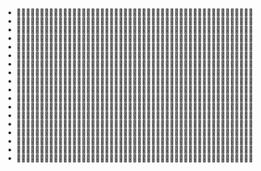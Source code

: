  - :yellow_heart::yellow_heart::yellow_heart::yellow_heart::yellow_heart::yellow_heart::yellow_heart::yellow_heart::yellow_heart::yellow_heart::yellow_heart::yellow_heart::yellow_heart::yellow_heart::yellow_heart::yellow_heart::yellow_heart::yellow_heart::yellow_heart::yellow_heart::yellow_heart::yellow_heart::yellow_heart::yellow_heart::yellow_heart::yellow_heart::yellow_heart::yellow_heart::yellow_heart::yellow_heart::yellow_heart::yellow_heart::yellow_heart::yellow_heart::yellow_heart::yellow_heart::yellow_heart::yellow_heart::yellow_heart::yellow_heart::yellow_heart::yellow_heart::yellow_heart::yellow_heart::yellow_heart::yellow_heart::yellow_heart::yellow_heart::yellow_heart::yellow_heart::yellow_heart:
 - :yellow_heart::yellow_heart::yellow_heart::yellow_heart::yellow_heart::yellow_heart::yellow_heart::yellow_heart::yellow_heart::yellow_heart::yellow_heart::yellow_heart::yellow_heart::yellow_heart::yellow_heart::yellow_heart::yellow_heart::yellow_heart::yellow_heart::yellow_heart::yellow_heart::yellow_heart::yellow_heart::yellow_heart::yellow_heart::yellow_heart::yellow_heart::yellow_heart::yellow_heart::yellow_heart::yellow_heart::yellow_heart::yellow_heart::yellow_heart::yellow_heart::yellow_heart::yellow_heart::yellow_heart::yellow_heart::yellow_heart::yellow_heart::yellow_heart::yellow_heart::yellow_heart::yellow_heart::yellow_heart::yellow_heart::yellow_heart::yellow_heart::yellow_heart::yellow_heart:
 - :yellow_heart::yellow_heart::blue_heart::blue_heart::yellow_heart::yellow_heart::yellow_heart::yellow_heart::blue_heart::blue_heart::yellow_heart::blue_heart::blue_heart::blue_heart::blue_heart::blue_heart::blue_heart::blue_heart::blue_heart::yellow_heart::yellow_heart::blue_heart::blue_heart::yellow_heart::yellow_heart::yellow_heart::yellow_heart::yellow_heart::yellow_heart::yellow_heart::blue_heart::blue_heart::yellow_heart::yellow_heart::yellow_heart::yellow_heart::yellow_heart::yellow_heart::yellow_heart::blue_heart::blue_heart::blue_heart::blue_heart::blue_heart::blue_heart::blue_heart::blue_heart::blue_heart::blue_heart::yellow_heart::yellow_heart:
 - :yellow_heart::yellow_heart::blue_heart::blue_heart::yellow_heart::yellow_heart::yellow_heart::yellow_heart::blue_heart::blue_heart::yellow_heart::blue_heart::blue_heart::yellow_heart::yellow_heart::yellow_heart::yellow_heart::yellow_heart::yellow_heart::yellow_heart::yellow_heart::blue_heart::blue_heart::yellow_heart::yellow_heart::yellow_heart::yellow_heart::yellow_heart::yellow_heart::yellow_heart::blue_heart::blue_heart::yellow_heart::yellow_heart::yellow_heart::yellow_heart::yellow_heart::yellow_heart::yellow_heart::blue_heart::blue_heart::blue_heart::blue_heart::blue_heart::blue_heart::blue_heart::blue_heart::blue_heart::blue_heart::yellow_heart::yellow_heart:
 - :yellow_heart::yellow_heart::blue_heart::blue_heart::yellow_heart::yellow_heart::yellow_heart::yellow_heart::blue_heart::blue_heart::yellow_heart::blue_heart::blue_heart::yellow_heart::yellow_heart::yellow_heart::yellow_heart::yellow_heart::yellow_heart::yellow_heart::yellow_heart::blue_heart::blue_heart::yellow_heart::yellow_heart::yellow_heart::yellow_heart::yellow_heart::yellow_heart::yellow_heart::blue_heart::blue_heart::yellow_heart::yellow_heart::yellow_heart::yellow_heart::yellow_heart::yellow_heart::yellow_heart::blue_heart::blue_heart::yellow_heart::yellow_heart::yellow_heart::yellow_heart::yellow_heart::yellow_heart::blue_heart::blue_heart::yellow_heart::yellow_heart:
 - :yellow_heart::yellow_heart::blue_heart::blue_heart::yellow_heart::yellow_heart::yellow_heart::yellow_heart::blue_heart::blue_heart::yellow_heart::blue_heart::blue_heart::yellow_heart::yellow_heart::yellow_heart::yellow_heart::yellow_heart::yellow_heart::yellow_heart::yellow_heart::blue_heart::blue_heart::yellow_heart::yellow_heart::yellow_heart::yellow_heart::yellow_heart::yellow_heart::yellow_heart::blue_heart::blue_heart::yellow_heart::yellow_heart::yellow_heart::yellow_heart::yellow_heart::yellow_heart::yellow_heart::blue_heart::blue_heart::yellow_heart::yellow_heart::yellow_heart::yellow_heart::yellow_heart::yellow_heart::blue_heart::blue_heart::yellow_heart::yellow_heart:
 - :yellow_heart::yellow_heart::blue_heart::blue_heart::yellow_heart::yellow_heart::yellow_heart::yellow_heart::blue_heart::blue_heart::yellow_heart::blue_heart::blue_heart::yellow_heart::yellow_heart::yellow_heart::yellow_heart::yellow_heart::yellow_heart::yellow_heart::yellow_heart::blue_heart::blue_heart::yellow_heart::yellow_heart::yellow_heart::yellow_heart::yellow_heart::yellow_heart::yellow_heart::blue_heart::blue_heart::yellow_heart::yellow_heart::yellow_heart::yellow_heart::yellow_heart::yellow_heart::yellow_heart::blue_heart::blue_heart::yellow_heart::yellow_heart::yellow_heart::yellow_heart::yellow_heart::yellow_heart::blue_heart::blue_heart::yellow_heart::yellow_heart:
 - :yellow_heart::yellow_heart::blue_heart::blue_heart::yellow_heart::yellow_heart::yellow_heart::yellow_heart::blue_heart::blue_heart::yellow_heart::blue_heart::blue_heart::yellow_heart::yellow_heart::yellow_heart::yellow_heart::yellow_heart::yellow_heart::yellow_heart::yellow_heart::blue_heart::blue_heart::yellow_heart::yellow_heart::yellow_heart::yellow_heart::yellow_heart::yellow_heart::yellow_heart::blue_heart::blue_heart::yellow_heart::yellow_heart::yellow_heart::yellow_heart::yellow_heart::yellow_heart::yellow_heart::blue_heart::blue_heart::yellow_heart::yellow_heart::yellow_heart::yellow_heart::yellow_heart::yellow_heart::blue_heart::blue_heart::yellow_heart::yellow_heart:
 - :yellow_heart::yellow_heart::blue_heart::blue_heart::blue_heart::blue_heart::blue_heart::blue_heart::blue_heart::blue_heart::yellow_heart::blue_heart::blue_heart::blue_heart::blue_heart::blue_heart::blue_heart::blue_heart::blue_heart::yellow_heart::yellow_heart::blue_heart::blue_heart::yellow_heart::yellow_heart::yellow_heart::yellow_heart::yellow_heart::yellow_heart::yellow_heart::blue_heart::blue_heart::yellow_heart::yellow_heart::yellow_heart::yellow_heart::yellow_heart::yellow_heart::yellow_heart::blue_heart::blue_heart::yellow_heart::yellow_heart::yellow_heart::yellow_heart::yellow_heart::yellow_heart::blue_heart::blue_heart::yellow_heart::yellow_heart:
 - :yellow_heart::yellow_heart::blue_heart::blue_heart::blue_heart::blue_heart::blue_heart::blue_heart::blue_heart::blue_heart::yellow_heart::blue_heart::blue_heart::blue_heart::blue_heart::blue_heart::blue_heart::blue_heart::blue_heart::yellow_heart::yellow_heart::blue_heart::blue_heart::yellow_heart::yellow_heart::yellow_heart::yellow_heart::yellow_heart::yellow_heart::yellow_heart::blue_heart::blue_heart::yellow_heart::yellow_heart::yellow_heart::yellow_heart::yellow_heart::yellow_heart::yellow_heart::blue_heart::blue_heart::yellow_heart::yellow_heart::yellow_heart::yellow_heart::yellow_heart::yellow_heart::blue_heart::blue_heart::yellow_heart::yellow_heart:
 - :yellow_heart::yellow_heart::blue_heart::blue_heart::yellow_heart::yellow_heart::yellow_heart::yellow_heart::blue_heart::blue_heart::yellow_heart::blue_heart::blue_heart::yellow_heart::yellow_heart::yellow_heart::yellow_heart::yellow_heart::yellow_heart::yellow_heart::yellow_heart::blue_heart::blue_heart::yellow_heart::yellow_heart::yellow_heart::yellow_heart::yellow_heart::yellow_heart::yellow_heart::blue_heart::blue_heart::yellow_heart::yellow_heart::yellow_heart::yellow_heart::yellow_heart::yellow_heart::yellow_heart::blue_heart::blue_heart::yellow_heart::yellow_heart::yellow_heart::yellow_heart::yellow_heart::yellow_heart::blue_heart::blue_heart::yellow_heart::yellow_heart:
 - :yellow_heart::yellow_heart::blue_heart::blue_heart::yellow_heart::yellow_heart::yellow_heart::yellow_heart::blue_heart::blue_heart::yellow_heart::blue_heart::blue_heart::yellow_heart::yellow_heart::yellow_heart::yellow_heart::yellow_heart::yellow_heart::yellow_heart::yellow_heart::blue_heart::blue_heart::yellow_heart::yellow_heart::yellow_heart::yellow_heart::yellow_heart::yellow_heart::yellow_heart::blue_heart::blue_heart::yellow_heart::yellow_heart::yellow_heart::yellow_heart::yellow_heart::yellow_heart::yellow_heart::blue_heart::blue_heart::yellow_heart::yellow_heart::yellow_heart::yellow_heart::yellow_heart::yellow_heart::blue_heart::blue_heart::yellow_heart::yellow_heart:
 - :yellow_heart::yellow_heart::blue_heart::blue_heart::yellow_heart::yellow_heart::yellow_heart::yellow_heart::blue_heart::blue_heart::yellow_heart::blue_heart::blue_heart::yellow_heart::yellow_heart::yellow_heart::yellow_heart::yellow_heart::yellow_heart::yellow_heart::yellow_heart::blue_heart::blue_heart::yellow_heart::yellow_heart::yellow_heart::yellow_heart::yellow_heart::yellow_heart::yellow_heart::blue_heart::blue_heart::yellow_heart::yellow_heart::yellow_heart::yellow_heart::yellow_heart::yellow_heart::yellow_heart::blue_heart::blue_heart::yellow_heart::yellow_heart::yellow_heart::yellow_heart::yellow_heart::yellow_heart::blue_heart::blue_heart::yellow_heart::yellow_heart:
 - :yellow_heart::yellow_heart::blue_heart::blue_heart::yellow_heart::yellow_heart::yellow_heart::yellow_heart::blue_heart::blue_heart::yellow_heart::blue_heart::blue_heart::yellow_heart::yellow_heart::yellow_heart::yellow_heart::yellow_heart::yellow_heart::yellow_heart::yellow_heart::blue_heart::blue_heart::yellow_heart::yellow_heart::yellow_heart::yellow_heart::yellow_heart::yellow_heart::yellow_heart::blue_heart::blue_heart::yellow_heart::yellow_heart::yellow_heart::yellow_heart::yellow_heart::yellow_heart::yellow_heart::blue_heart::blue_heart::yellow_heart::yellow_heart::yellow_heart::yellow_heart::yellow_heart::yellow_heart::blue_heart::blue_heart::yellow_heart::yellow_heart:
 - :yellow_heart::yellow_heart::blue_heart::blue_heart::yellow_heart::yellow_heart::yellow_heart::yellow_heart::blue_heart::blue_heart::yellow_heart::blue_heart::blue_heart::blue_heart::blue_heart::blue_heart::blue_heart::blue_heart::blue_heart::yellow_heart::yellow_heart::blue_heart::blue_heart::blue_heart::blue_heart::blue_heart::blue_heart::blue_heart::yellow_heart::yellow_heart::blue_heart::blue_heart::blue_heart::blue_heart::blue_heart::blue_heart::blue_heart::yellow_heart::yellow_heart::blue_heart::blue_heart::blue_heart::blue_heart::blue_heart::blue_heart::blue_heart::blue_heart::blue_heart::blue_heart::yellow_heart::yellow_heart:
 - :yellow_heart::yellow_heart::blue_heart::blue_heart::yellow_heart::yellow_heart::yellow_heart::yellow_heart::blue_heart::blue_heart::yellow_heart::blue_heart::blue_heart::blue_heart::blue_heart::blue_heart::blue_heart::blue_heart::blue_heart::yellow_heart::yellow_heart::blue_heart::blue_heart::blue_heart::blue_heart::blue_heart::blue_heart::blue_heart::yellow_heart::yellow_heart::blue_heart::blue_heart::blue_heart::blue_heart::blue_heart::blue_heart::blue_heart::yellow_heart::yellow_heart::blue_heart::blue_heart::blue_heart::blue_heart::blue_heart::blue_heart::blue_heart::blue_heart::blue_heart::blue_heart::yellow_heart::yellow_heart:
 - :yellow_heart::yellow_heart::yellow_heart::yellow_heart::yellow_heart::yellow_heart::yellow_heart::yellow_heart::yellow_heart::yellow_heart::yellow_heart::yellow_heart::yellow_heart::yellow_heart::yellow_heart::yellow_heart::yellow_heart::yellow_heart::yellow_heart::yellow_heart::yellow_heart::yellow_heart::yellow_heart::yellow_heart::yellow_heart::yellow_heart::yellow_heart::yellow_heart::yellow_heart::yellow_heart::yellow_heart::yellow_heart::yellow_heart::yellow_heart::yellow_heart::yellow_heart::yellow_heart::yellow_heart::yellow_heart::yellow_heart::yellow_heart::yellow_heart::yellow_heart::yellow_heart::yellow_heart::yellow_heart::yellow_heart::yellow_heart::yellow_heart::yellow_heart::yellow_heart:
 - :yellow_heart::yellow_heart::yellow_heart::yellow_heart::yellow_heart::yellow_heart::yellow_heart::yellow_heart::yellow_heart::yellow_heart::yellow_heart::yellow_heart::yellow_heart::yellow_heart::yellow_heart::yellow_heart::yellow_heart::yellow_heart::yellow_heart::yellow_heart::yellow_heart::yellow_heart::yellow_heart::yellow_heart::yellow_heart::yellow_heart::yellow_heart::yellow_heart::yellow_heart::yellow_heart::yellow_heart::yellow_heart::yellow_heart::yellow_heart::yellow_heart::yellow_heart::yellow_heart::yellow_heart::yellow_heart::yellow_heart::yellow_heart::yellow_heart::yellow_heart::yellow_heart::yellow_heart::yellow_heart::yellow_heart::yellow_heart::yellow_heart::yellow_heart::yellow_heart:
 
